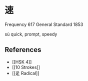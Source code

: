 # 速
Frequency 617
General Standard 1853

sù
quick, prompt, speedy

## References
- [[HSK 4]]
- [[10 Strokes]]
- [[辵 Radical]]